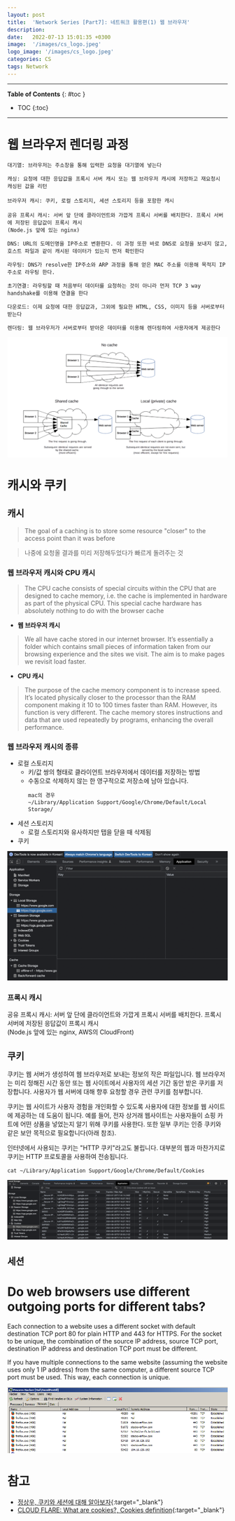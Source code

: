 ```yaml
---
layout: post
title:  'Network Series [Part7]: 네트워크 활용편(1) 웹 브라우저'
description: 
date:   2022-07-13 15:01:35 +0300
image:  '/images/cs_logo.jpeg'
logo_image: '/images/cs_logo.jpeg'
categories: CS
tags: Network
---
```


---
**Table of Contents**
{: #toc }
*  TOC
{:toc}
---

# 웹 브라우저 렌더링 과정

```
대기열: 브라우저는 주소창을 통해 입력한 요청을 대기열에 넣는다
```

```
캐싱: 요청에 대한 응답값을 프록시 서버 캐시 또는 웹 브라우저 캐시에 저장하고 재요청시 캐싱된 값을 리턴

브라우저 캐시: 쿠키, 로컬 스토리지, 세션 스토리지 등을 포함한 캐시

공유 프록시 캐시: 서버 앞 단에 클라이언트와 가깝게 프록시 서버를 배치한다. 프록시 서버에 저장된 응답값이 프록시 캐시
(Node.js 앞에 있는 nginx)
```

```
DNS: URL의 도메인명을 IP주소로 변환한다. 이 과정 또한 바로 DNS로 요청을 보내지 않고, 호스트 파일과 같이 캐시된 데이터가 있는지 먼저 확인한다
```

```
라우팅: DNS가 resolve한 IP주소와 ARP 과정을 통해 얻은 MAC 주소를 이용해 목적지 IP 주소로 라우팅 한다.
```

```
초기연결: 라우팅할 때 처음부터 데이터를 요청하는 것이 아니라 먼저 TCP 3 way handshake를 이용해 연결을 한다
```

```
다운로드: 이제 요청에 대한 응답값과, 그외에 필요한 HTML, CSS, 이미지 등을 서버로부터 받는다
```

```
렌더링: 웹 브라우저가 서버로부터 받아온 데이터를 이용해 렌더링하여 사용자에게 제공한다
```

![](/images/network_33.png)

# 캐시와 쿠키

## 캐시

> The goal of a caching is to store some resource "closer" to the access point than it was before

> 나중에 요청올 결과를 미리 저장해두었다가 빠르게 돌려주는 것  


### 웹 브라우저 캐시와 CPU 캐시  

> The CPU cache consists of special circuits within the CPU that are designed to cache memory, i.e. the cache is implemented in hardware as part of the physical CPU. This special cache hardware has absolutely nothing to do with the browser cache

- **웹 브라우저 캐시**

> We all have cache stored in our internet browser. It’s essentially a folder which contains small pieces of information taken from our browsing experience and the sites we visit. The aim is to make pages we revisit load faster.  

- **CPU 캐시**

> The purpose of the cache memory component is to increase speed. It’s located physically closer to the processor than the RAM component making it 10 to 100 times faster than RAM. However, its function is very different. The cache memory stores instructions and data that are used repeatedly by programs, enhancing the overall performance. 

### 웹 브라우저 캐시의 종류

- 로컬 스토리지
  - 키/값 쌍의 형태로 클라이언트 브라우저에서 데이터를 저장하는 방법
  - 수동으로 삭제하지 않는 한 영구적으로 저장소에 남아 있습니다.
    ```
    mac의 경우
    ~/Library/Application Support/Google/Chrome/Default/Local Storage/
    ```
- 세션 스토리지
  - 로컬 스토리지와 유사하지만 탭을 닫을 때 삭제됨
- 쿠키

![](/images/network_35.png)

### 프록시 캐시

공유 프록시 캐시: 서버 앞 단에 클라이언트와 가깝게 프록시 서버를 배치한다. 프록시 서버에 저장된 응답값이 프록시 캐시  
(Node.js 앞에 있는 nginx, AWS의 CloudFront)    

## 쿠키

쿠키는 웹 서버가 생성하여 웹 브라우저로 보내는 정보의 작은 파일입니다. 웹 브라우저는 미리 정해진 시간 동안 또는 웹 사이트에서 사용자의 세션 기간 동안 받은 쿠키를 저장합니다. 사용자가 웹 서버에 대해 향후 요청할 경우 관련 쿠키를 첨부합니다.  

쿠키는 웹 사이트가 사용자 경험을 개인화할 수 있도록 사용자에 대한 정보를 웹 사이트에 제공하는 데 도움이 됩니다. 예를 들어, 전자 상거래 웹사이트는 사용자들이 쇼핑 카트에 어떤 상품을 넣었는지 알기 위해 쿠키를 사용한다. 또한 일부 쿠키는 인증 쿠키와 같은 보안 목적으로 필요합니다(아래 참조).  

인터넷에서 사용되는 쿠키는 "HTTP 쿠키"라고도 불립니다. 대부분의 웹과 마찬가지로 쿠키는 HTTP 프로토콜을 사용하여 전송됩니다.   

```
cat ~/Library/Application Support/Google/Chrome/Default/Cookies
```

![](/images/network_37.png)

## 세션


# Do web browsers use different outgoing ports for different tabs?

Each connection to a website uses a different socket with default destination TCP port 80 for plain HTTP and 443 for HTTPS. For the socket to be unique, the combination of the source IP address, source TCP port, destination IP address and destination TCP port must be different.  

If you have multiple connections to the same website (assuming the website uses only 1 IP address) from the same computer, a different source TCP port must be used. This way, each connection is unique.  

![](/images/network_41.png)

# 참고
- [정상우, 쿠키와 세션에 대해 알아보자](https://pronist.dev/145){:target="_blank"}
- [CLOUD FLARE: What are cookies?, Cookies definition](https://www.cloudflare.com/ko-kr/learning/privacy/what-are-cookies/){:target="_blank"}